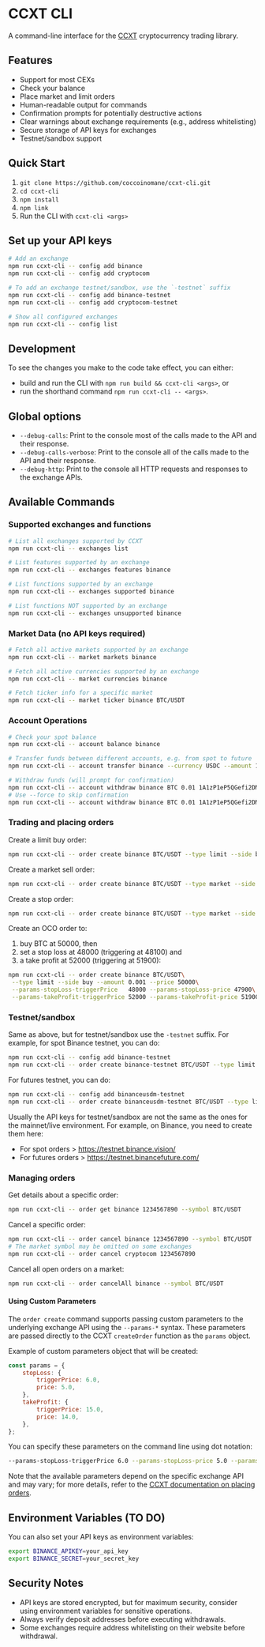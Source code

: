# CCXT CLI

A command-line interface for the [CCXT](https://github.com/ccxt/ccxt) cryptocurrency trading library.

## Features

- Support for most CEXs
- Check your balance
- Place market and limit orders
- Human-readable output for commands
- Confirmation prompts for potentially destructive actions
- Clear warnings about exchange requirements (e.g., address whitelisting)
- Secure storage of API keys for exchanges
- Testnet/sandbox support

## Quick Start

1. `git clone https://github.com/coccoinomane/ccxt-cli.git`
2. `cd ccxt-cli`
3. `npm install`
4. `npm link`
5. Run the CLI with `ccxt-cli <args>`

## Set up your API keys

```bash
# Add an exchange
npm run ccxt-cli -- config add binance
npm run ccxt-cli -- config add cryptocom

# To add an exchange testnet/sandbox, use the `-testnet` suffix
npm run ccxt-cli -- config add binance-testnet
npm run ccxt-cli -- config add cryptocom-testnet

# Show all configured exchanges
npm run ccxt-cli -- config list
```

## Development

To see the changes you make to the code take effect, you can either:

- build and run the CLI with `npm run build && ccxt-cli <args>`, or
- run the shorthand command `npm run ccxt-cli -- <args>`.

## Global options

- `--debug-calls`: Print to the console most of the calls made to the API and their response.
- `--debug-calls-verbose`: Print to the console all of the calls made to the API and their response.
- `--debug-http`: Print to the console all HTTP requests and responses to the exchange APIs.

## Available Commands

### Supported exchanges and functions

```bash
# List all exchanges supported by CCXT
npm run ccxt-cli -- exchanges list

# List features supported by an exchange
npm run ccxt-cli -- exchanges features binance

# List functions supported by an exchange
npm run ccxt-cli -- exchanges supported binance

# List functions NOT supported by an exchange
npm run ccxt-cli -- exchanges unsupported binance
```

### Market Data (no API keys required)

```bash
# Fetch all active markets supported by an exchange
npm run ccxt-cli -- market markets binance

# Fetch all active currencies supported by an exchange
npm run ccxt-cli -- market currencies binance

# Fetch ticker info for a specific market
npm run ccxt-cli -- market ticker binance BTC/USDT
```

### Account Operations

```bash
# Check your spot balance
npm run ccxt-cli -- account balance binance

# Transfer funds between different accounts, e.g. from spot to future
npm run ccxt-cli -- account transfer binance --currency USDC --amount 100 --from spot --to future

# Withdraw funds (will prompt for confirmation)
npm run ccxt-cli -- account withdraw binance BTC 0.01 1A1zP1eP5QGefi2DMPTfTL5SLmv7DivfNa
# Use --force to skip confirmation
npm run ccxt-cli -- account withdraw binance BTC 0.01 1A1zP1eP5QGefi2DMPTfTL5SLmv7DivfNa --force
```

### Trading and placing orders

Create a limit buy order:

```bash
npm run ccxt-cli -- order create binance BTC/USDT --type limit --side buy --amount 0.001 --price 50000
```

Create a market sell order:

```bash
npm run ccxt-cli -- order create binance BTC/USDT --type market --side sell --amount 0.001
```

Create a stop order:

```bash
npm run ccxt-cli -- order create binance BTC/USDT --type market --side sell --amount 0.001 --params-triggerPrice 52000
```

Create an OCO order to:

1. buy BTC at 50000, then
2. set a stop loss at 48000 (triggering at 48100) and
3. a take profit at 52000 (triggering at 51900):

```bash
npm run ccxt-cli -- order create binance BTC/USDT\
 --type limit --side buy --amount 0.001 --price 50000\
 --params-stopLoss-triggerPrice   48000 --params-stopLoss-price 47900\
 --params-takeProfit-triggerPrice 52000 --params-takeProfit-price 51900
```

### Testnet/sandbox

Same as above, but for testnet/sandbox use the `-testnet` suffix. For example, for spot Binance testnet, you can do:

```bash
npm run ccxt-cli -- config add binance-testnet
npm run ccxt-cli -- order create binance-testnet BTC/USDT --type limit --side buy --amount 0.001 --price 100000
```

For futures testnet, you can do:

```bash
npm run ccxt-cli -- config add binanceusdm-testnet
npm run ccxt-cli -- order create binanceusdm-testnet BTC/USDT --type limit --side buy --amount 0.001 --price 100000
```

Usually the API keys for testnet/sandbox are not the same as the ones for the mainnet/live environment. For example, on Binance, you need to create them here:

- For spot orders > https://testnet.binance.vision/
- For futures orders > https://testnet.binancefuture.com/

### Managing orders

Get details about a specific order:

```bash
npm run ccxt-cli -- order get binance 1234567890 --symbol BTC/USDT
```

Cancel a specific order:

```bash
npm run ccxt-cli -- order cancel binance 1234567890 --symbol BTC/USDT
# The market symbol may be omitted on some exchanges
npm run ccxt-cli -- order cancel cryptocom 1234567890
```

Cancel all open orders on a market:

```bash
npm run ccxt-cli -- order cancelAll binance --symbol BTC/USDT
```

#### Using Custom Parameters

The `order create` command supports passing custom parameters to the underlying exchange API using the `--params-*` syntax. These parameters are passed directly to the CCXT `createOrder` function as the `params` object.

Example of custom parameters object that will be created:

```javascript
const params = {
    stopLoss: {
        triggerPrice: 6.0,
        price: 5.0,
    },
    takeProfit: {
        triggerPrice: 15.0,
        price: 14.0,
    },
};
```

You can specify these parameters on the command line using dot notation:

```bash
--params-stopLoss-triggerPrice 6.0 --params-stopLoss-price 5.0 --params-takeProfit-triggerPrice 15.0 --params-takeProfit-price 14.0
```

Note that the available parameters depend on the specific exchange API and may vary; for more details, refer to the [CCXT documentation on placing orders](https://docs.ccxt.com/#/README?id=placing-orders).

## Environment Variables (TO DO)

You can also set your API keys as environment variables:

```bash
export BINANCE_APIKEY=your_api_key
export BINANCE_SECRET=your_secret_key
```

## Security Notes

- API keys are stored encrypted, but for maximum security, consider using environment variables for sensitive operations.
- Always verify deposit addresses before executing withdrawals.
- Some exchanges require address whitelisting on their website before withdrawal.
